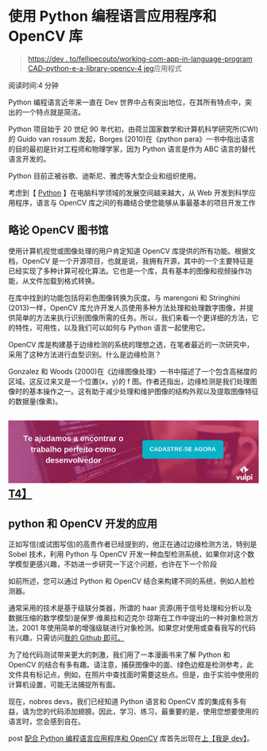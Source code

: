 # 使用 Python 编程语言应用程序和 OpenCV 库

> [https://dev . to/fellipecouto/working-com-app-in-language-program CAD-python-e-a-library-opencv-4 jeg](https://dev.to/fellipecouto/trabalhando-com-aplicacoes-em-linguagem-de-programacao-python-e-a-biblioteca-opencv-4jeg)应用程式

阅读时间:4 分钟

Python 编程语言近年来一直在 Dev 世界中占有突出地位，在其所有特点中，突出的一个特点就是简洁。

Python 项目始于 20 世纪 90 年代初，由荷兰国家数学和计算机科学研究所(CWI)的 Guido van rossum 发起，Borges (2010)在《python para》一书中指出语言的目的最初是针对工程师和物理学家，因为 Python 语言是作为 ABC 语言的替代语言开发的。

Python 目前正被谷歌、迪斯尼、雅虎等大型企业和组织使用。

考虑到【 [Python](////eusoudev.com.br/python-como-surgiu/) 】在电脑科学领域的发展空间越来越大，从 Web 开发到科学应用程序，语言与 OpenCV 库之间的有趣结合使您能够从事最基本的项目开发工作

## 略论 OpenCV 图书馆

使用计算机视觉或图像处理的用户肯定知道 OpenCV 库提供的所有功能。根据文档，OpenCV 是一个开源项目，也就是说，我拥有开源，其中的一个主要特征是已经实现了多种计算可视化算法。它也是一个库，具有基本的图像和视频操作功能，从文件加载到格式转换。

在库中找到的功能包括将彩色图像转换为灰度。与 marengoni 和 Stringhini (2013)一样，OpenCV 库允许开发人员使用多种方法处理和处理数字图像，并提供简单的方法来执行识别图像所需的任务。所以，我们来看一个更详细的方法，它的特性，可用性，以及我们可以如何与 Python 语言一起使用它。

OpenCV 库是构建基于边缘检测的系统的理想之选，在笔者最近的一次研究中，采用了这种方法进行血型识别。什么是边缘检测？

Gonzalez 和 Woods (2000)在《边缘图像处理》一书中描述了一个包含高梯度的区域。这反过来又是一个位置(x，y)的 f 图。作者还指出，边缘检测是我们处理图像时的基本操作之一。这有助于减少处理和维护图像的结构外观以及提取图像特征的数据量(像素)。

## [![mulheres desenvolvedoras](img/4c5f3048d7a15c5ad3d627708587f5f3.png)T4】](////app.vulpi.com.br/jobs)

## python 和 OpenCV 开发的应用

正如写信(或试图写信)的高贵作者已经提到的，他正在通过边缘检测方法，特别是 Sobel 技术，利用 Python 与 OpenCV 开发一种血型检测系统，如果你对这个数学模型更感兴趣，不妨进一步研究一下这个问题，也许在下一个阶段

如前所述，您可以通过 Python 和 OpenCV 结合来构建不同的系统，例如人脸检测器。

通常采用的技术是基于级联分类器，所谓的 haar 资源(用于信号处理和分析以及数据压缩的数学模型)是保罗·维奥拉和迈克尔·琼斯在工作中提出的一种对象检测方法，2001 年使用简单的增强级联进行对象检测。如果您对使用或查看我写的代码有兴趣，只需访问[我的 Github 即可。](////github.com/josellia.)

为了给代码测试带来更大的刺激，我们用了一本漫画书来了解 Python 和 OpenCV 的结合有多有趣。请注意，捕获图像中的面、绿色边框是检测参考，此文件具有标记点，例如，在照片中查找面时需要这些点。但是，由于实验中使用的计算机设置，可能无法捕捉所有面。

现在，nobres devs，我们已经知道 Python 语言和 OpenCV 库的集成有多有益，请为您的代码添加翅膀。因此，学习、练习，最重要的是，使用您想要使用的语言时，您会感到自在。

post [配合 Python 编程语言应用程序和 OpenCV](////eusoudev.com.br/python-opencv/) 库首先出现在[上【我是 dev】](////eusoudev.com.br)。